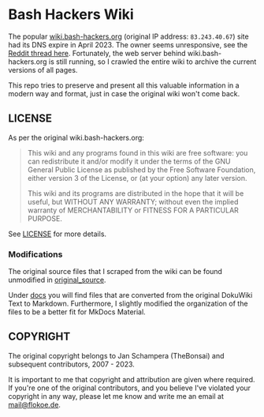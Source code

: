 # Bash Hackers Wiki

The popular [wiki.bash-hackers.org](https://wiki.bash-hackers.org) (original IP address: `83.243.40.67`) site had its DNS expire in April 2023. The owner seems unresponsive, see the [Reddit thread here](https://www.reddit.com/r/bash/comments/12klulf/bashhackersorg_is_now_a_parking_domain/). Fortunately, the web server behind wiki.bash-hackers.org is still running, so I crawled the entire wiki to archive the current versions of all pages.

This repo tries to preserve and present all this valuable information in a modern way and format, just in case the original wiki won't come back.

## LICENSE

As per the original wiki.bash-hackers.org:

> This wiki and any programs found in this wiki are free software: you can redistribute it and/or modify it under the terms of the GNU General Public License as published by the Free Software Foundation, either version 3 of the License, or (at your option) any later version.
>
> This wiki and its programs are distributed in the hope that it will be useful, but WITHOUT ANY WARRANTY; without even the implied warranty of MERCHANTABILITY or FITNESS FOR A PARTICULAR PURPOSE.

See [LICENSE](LICENSE) for more details.

### Modifications

The original source files that I scraped from the wiki can be found unmodified in [original_source](original_source/).

Under [docs](docs/) you will find files that are converted from the original DokuWiki Text to Markdown. Furthermore, I slightly modified the organization of the files to be a better fit for MkDocs Material.

## COPYRIGHT

The original copyright belongs to Jan Schampera (TheBonsai) and subsequent contributors, 2007 - 2023.

It is important to me that copyright and attribution are given where required. If you're one of the original contributors, and you believe I've violated your copyright in any way, please let me know and write me an email at [mail@flokoe.de](mailto:mail@flokoe.de).
